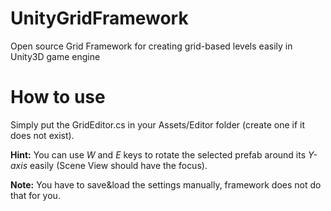 # UnityGridFramework
Open source Grid Framework for creating grid-based levels easily in Unity3D game engine

# How to use
Simply put the GridEditor.cs in your Assets/Editor folder (create one if it does not exist).

**Hint:** You can use *W* and *E* keys to rotate the selected prefab around its *Y-axis* easily (Scene View should have the focus).

**Note:** You have to save&load the settings manually, framework does not do that for you.
